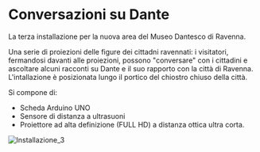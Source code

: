 # Conversazioni su Dante

La terza installazione per la nuova area del Museo Dantesco di Ravenna.

Una serie di proiezioni delle figure dei cittadni ravennati: i visitatori, fermandosi davanti alle proiezioni, possono "conversare" con i cittadini e ascoltare alcuni racconti su Dante e il suo rapporto con la città di Ravenna.
L'intallazione è posizionata lungo il portico del chiostro chiuso della città.

Si compone di:
- Scheda Arduino UNO
- Sensore di distanza a ultrasuoni
- Proiettore ad alta definizione (FULL HD) a distanza ottica ultra corta.

![Installazione_3](https://media-exp1.licdn.com/dms/image/C4D22AQEBFRbJXk6RIw/feedshare-shrink_2048_1536/0/1616670609216?e=1638403200&v=beta&t=CfzeCdnZybaFG6JzDk9579EXqbmhYILOVUoV-4QoScc)


